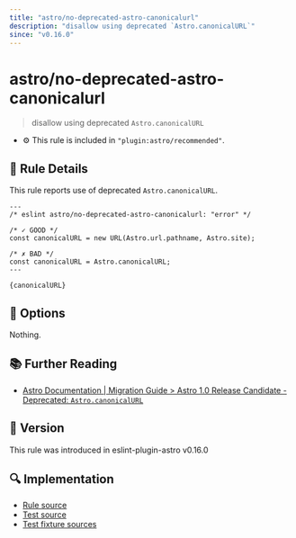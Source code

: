 ```yaml
---
title: "astro/no-deprecated-astro-canonicalurl"
description: "disallow using deprecated `Astro.canonicalURL`"
since: "v0.16.0"
---
```


# astro/no-deprecated-astro-canonicalurl

> disallow using deprecated `Astro.canonicalURL`

- ⚙ This rule is included in `"plugin:astro/recommended"`.

## 📖 Rule Details

This rule reports use of deprecated `Astro.canonicalURL`.

<ESLintCodeBlock>

<!--eslint-skip-->

```astro
---
/* eslint astro/no-deprecated-astro-canonicalurl: "error" */

/* ✓ GOOD */
const canonicalURL = new URL(Astro.url.pathname, Astro.site);

/* ✗ BAD */
const canonicalURL = Astro.canonicalURL;
---

{canonicalURL}
```

</ESLintCodeBlock>

## 🔧 Options

Nothing.

## 📚 Further Reading

- [Astro Documentation | Migration Guide > Astro 1.0 Release Candidate - Deprecated: `Astro.canonicalURL`](https://docs.astro.build/en/migrate/#deprecated-astrocanonicalurl)

## 🚀 Version

This rule was introduced in eslint-plugin-astro v0.16.0

## 🔍 Implementation

- [Rule source](https://github.com/ota-meshi/eslint-plugin-astro/blob/main/src/rules/no-deprecated-astro-canonicalurl.ts)
- [Test source](https://github.com/ota-meshi/eslint-plugin-astro/blob/main/tests/src/rules/no-deprecated-astro-canonicalurl.ts)
- [Test fixture sources](https://github.com/ota-meshi/eslint-plugin-astro/tree/main/tests/fixtures/rules/no-deprecated-astro-canonicalurl)

